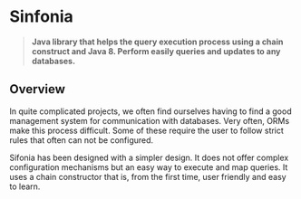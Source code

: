 # Sinfonia

> **Java library that helps the query execution process using a chain construct and Java 8. Perform easily queries and updates to any databases.**

## Overview

In quite complicated projects, we often find ourselves having to find a good management system for communication with databases.
Very often, ORMs make this process difficult. Some of these require the user to follow strict rules that often can not be configured.

Sifonia has been designed with a simpler design. It does not offer complex configuration mechanisms but an easy way to execute and map queries. It uses a chain constructor that is, from the first time, user friendly and easy to learn.

